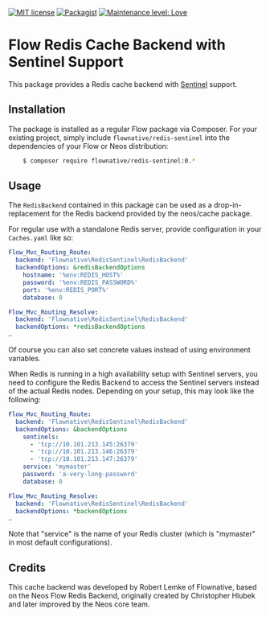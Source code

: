 [![MIT license](http://img.shields.io/badge/license-MIT-brightgreen.svg)](http://opensource.org/licenses/MIT)
[![Packagist](https://img.shields.io/packagist/v/flownative/redis-sentinel.svg)](https://packagist.org/packages/flownative/redis-sentinel)
[![Maintenance level: Love](https://img.shields.io/badge/maintenance-%E2%99%A1%E2%99%A1%E2%99%A1-ff69b4.svg)](https://www.flownative.com/en/products/open-source.html)

# Flow Redis Cache Backend with Sentinel Support

This package provides a Redis cache backend with [Sentinel](https://redis.io/topics/sentinel) support.

## Installation

The package is installed as a regular Flow package via Composer. For your existing project,
simply include `flownative/redis-sentinel` into the dependencies of your Flow or Neos distribution:

```bash
    $ composer require flownative/redis-sentinel:0.*
```

## Usage

The `RedisBackend` contained in this package can be used as a drop-in-replacement for the Redis backend
provided by the neos/cache package.

For regular use with a standalone Redis server, provide configuration in your `Caches.yaml` like so:

```yaml
Flow_Mvc_Routing_Route:
  backend: 'Flownative\RedisSentinel\RedisBackend'
  backendOptions: &redisBackendOptions
    hostname: '%env:REDIS_HOST%'
    password: '%env:REDIS_PASSWORD%'
    port: '%env:REDIS_PORT%'
    database: 0

Flow_Mvc_Routing_Resolve:
  backend: 'Flownative\RedisSentinel\RedisBackend'
  backendOptions: *redisBackendOptions
…
```

Of course you can also set concrete values instead of using environment variables.

When Redis is running in a high availability setup with Sentinel servers, you need to configure the
Redis Backend to access the Sentinel servers instead of the actual Redis nodes. Depending on your
setup, this may look like the following:

```yaml
Flow_Mvc_Routing_Route:
  backend: 'Flownative\RedisSentinel\RedisBackend'
  backendOptions: &backendOptions
    sentinels:
      - 'tcp://10.101.213.145:26379'
      - 'tcp://10.101.213.146:26379'
      - 'tcp://10.101.213.147:26379'
    service: 'mymaster'
    password: 'a-very-long-password'
    database: 0

Flow_Mvc_Routing_Resolve:
  backend: 'Flownative\RedisSentinel\RedisBackend'
  backendOptions: *backendOptions
…
``` 

Note that "service" is the name of your Redis cluster (which is "mymaster" in most default
configurations).

## Credits

This cache backend was developed by Robert Lemke of Flownative, based on the Neos Flow Redis Backend,
originally created by Christopher Hlubek and later improved by the Neos core team. 
